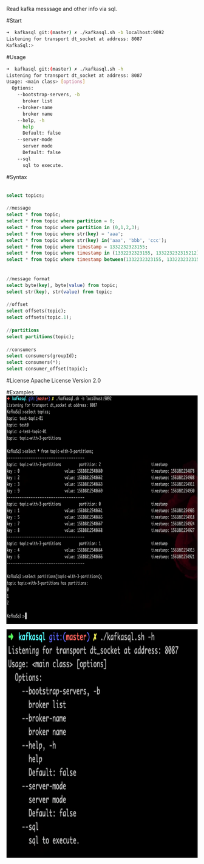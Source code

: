 Read kafka messsage and other info via sql.

#Start

```bash
➜  kafkasql git:(master) ✗ ./kafkasql.sh -b localhost:9092
Listening for transport dt_socket at address: 8087
KafkaSql:>
```


#Usage

```bash
➜  kafkasql git:(master) ✗ ./kafkasql.sh -h
Listening for transport dt_socket at address: 8087
Usage: <main class> [options]
  Options:
    --bootstrap-servers, -b
      broker list
    --broker-name
      broker name
    --help, -h
      help
      Default: false
    --server-mode
      server mode
      Default: false
    --sql
      sql to execute.
```


#Syntax

```sql

select topics;

//message
select * from topic;
select * from topic where partition = 0;
select * from topic where partition in (0,1,2,3);
select * from topic where str(key) = 'aaa';
select * from topic where str(key) in('aaa', 'bbb', 'ccc');
select * from topic where timestamp = 1332232323155;
select * from topic where timestamp in (1332232323155, 133223232315212);
select * from topic where timestamp between(1332232323155, 133223232315212);


//message format
select byte(key), byte(value) from topic;
select str(key), str(value) from topic;

//offset
select offsets(topic);
select offsets(topic.1);

//partitions
select partitions(topic);

//consumers
select consumers(groupId);
select consumers(*);
select consumer_offset(topic);


```

#License
Apache License Version 2.0


#Examples
<img src="./selects.png" width = "800" height = "600" alt="selects" align=center />
</p>
  
</p>
<img src="./usage.png" width = "800" height = "600" alt="selects" align=center />

